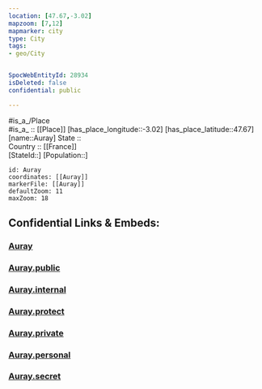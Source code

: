 ```yaml
---
location: [47.67,-3.02] 
mapzoom: [7,12] 
mapmarker: city 
type: City
tags:
- geo/City


SpocWebEntityId: 28934
isDeleted: false
confidential: public

---
```

#is_a_/Place  
#is_a_ :: [[Place]] 
[has_place_longitude::-3.02] 
[has_place_latitude::47.67] 
[name::Auray] 
State ::  
Country :: [[France]]  
[StateId::] 
[Population::] 



```leaflet
id: Auray
coordinates: [[Auray]] 
markerFile: [[Auray]] 
defaultZoom: 11 
maxZoom: 18
```


## Confidential Links & Embeds: 

### [Auray](/_Standards/Earth/Continent/Europe/Europe~West/France/regions~France/Bretagne/departments~Bretagne/Morbihan/communes~Morbihan/Lorient/cities~Lorient/Auray.md) 

### [Auray.public](/_public/Earth/Continent/Europe/Europe~West/France/regions~France/Bretagne/departments~Bretagne/Morbihan/communes~Morbihan/Lorient/cities~Lorient/Auray.public.md) 

### [Auray.internal](/_internal/Earth/Continent/Europe/Europe~West/France/regions~France/Bretagne/departments~Bretagne/Morbihan/communes~Morbihan/Lorient/cities~Lorient/Auray.internal.md) 

### [Auray.protect](/_protect/Earth/Continent/Europe/Europe~West/France/regions~France/Bretagne/departments~Bretagne/Morbihan/communes~Morbihan/Lorient/cities~Lorient/Auray.protect.md) 

### [Auray.private](/_private/Earth/Continent/Europe/Europe~West/France/regions~France/Bretagne/departments~Bretagne/Morbihan/communes~Morbihan/Lorient/cities~Lorient/Auray.private.md) 

### [Auray.personal](/_personal/Earth/Continent/Europe/Europe~West/France/regions~France/Bretagne/departments~Bretagne/Morbihan/communes~Morbihan/Lorient/cities~Lorient/Auray.personal.md) 

### [Auray.secret](/_secret/Earth/Continent/Europe/Europe~West/France/regions~France/Bretagne/departments~Bretagne/Morbihan/communes~Morbihan/Lorient/cities~Lorient/Auray.secret.md)

